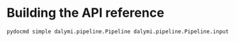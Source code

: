 # Building the API reference
``` bash
pydocmd simple dalymi.pipeline.Pipeline dalymi.pipeline.Pipeline.input dalymi.pipeline.Pipeline.output dalymi.pipeline.Pipeline.cli dalymi.pipeline.PipelineCLI+ dalymi.resources++ > docs/reference.md
```
